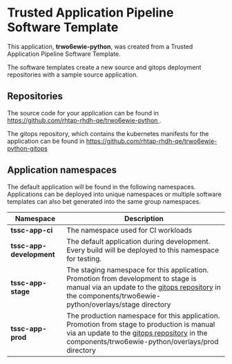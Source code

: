 # Trusted Application Pipeline Software Template

This application, **trwo6ewie-python**, was created from a Trusted Application Pipeline Software Template.

The software templates create a new source and gitops deployment repositories with a sample source application. 

## Repositories

The source code for your application can be found in [https://github.com/rhtap-rhdh-qe/trwo6ewie-python ](https://github.com/rhtap-rhdh-qe/trwo6ewie-python ).
 
The gitops repository, which contains the kubernetes manifests for the application can be found in 
[https://github.com/rhtap-rhdh-qe/trwo6ewie-python-gitops ](https://github.com/rhtap-rhdh-qe/trwo6ewie-python-gitops ) 

## Application namespaces 

The default application will be found in the following namespaces. Applications can be deployed into unique namespaces or multiple software templates can also bet generated into the same group namespaces.  

|  Namespace   |  Description   |  
| -------- | -------- |
| **tssc-app-ci** | The namespace used for CI workloads |
| **tssc-app-development** | The default application during development. Every build will be deployed to this namespace for testing. |
| **tssc-app-stage** | The staging namespace for this application. Promotion from development to stage is manual via an update to the [gitops repository](https://github.com/rhtap-rhdh-qe/trwo6ewie-python-gitops ) in the components/trwo6ewie-python/overlays/stage directory |
| **tssc-app-prod** | The production namespace for this application. Promotion from stage to production is manual via an update to the [gitops repository](https://github.com/rhtap-rhdh-qe/trwo6ewie-python-gitops ) in the components/trwo6ewie-python/overlays/prod directory |